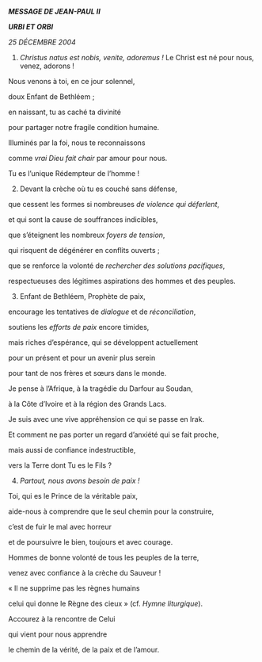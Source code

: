 ***MESSAGE DE JEAN-PAUL II***

***URBI ET ORBI***

*25 DÉCEMBRE 2004*

1. *Christus natus est nobis, venite, adoremus !* Le Christ est né pour nous, venez, adorons !

Nous venons à toi, en ce jour solennel,

doux Enfant de Bethléem ;

en naissant, tu as caché ta divinité

pour partager notre fragile condition humaine.

Illuminés par la foi, nous te reconnaissons

comme *vrai Dieu fait chair* par amour pour nous.

Tu es l’unique Rédempteur de l’homme !

2. Devant la crèche où tu es couché sans défense,

que cessent les formes si nombreuses *de violence qui déferlent*,

et qui sont la cause de souffrances indicibles,

que s’éteignent les nombreux *foyers de tension*,

qui risquent de dégénérer en conflits ouverts ;

que se renforce la volonté de *rechercher des solutions pacifiques*,

respectueuses des légitimes aspirations des hommes et des peuples.

3. Enfant de Bethléem, Prophète de paix,

encourage les tentatives de *dialogue* et de *réconciliation*,

soutiens les *efforts de paix* encore timides,

mais riches d’espérance, qui se développent actuellement

pour un présent et pour un avenir plus serein

pour tant de nos frères et sœurs dans le monde.

Je pense à l’Afrique, à la tragédie du Darfour au Soudan,

à la Côte d’Ivoire et à la région des Grands Lacs.

Je suis avec une vive appréhension ce qui se passe en Irak.

Et comment ne pas porter un regard d’anxiété qui se fait proche,

mais aussi de confiance indestructible,

vers la Terre dont Tu es le Fils ?

4. *Partout, nous avons besoin de paix !*

Toi, qui es le Prince de la véritable paix,

aide-nous à comprendre que le seul chemin pour la construire,

c’est de fuir le mal avec horreur

et de poursuivre le bien, toujours et avec courage.

Hommes de bonne volonté de tous les peuples de la terre,

venez avec confiance à la crèche du Sauveur !

« Il ne supprime pas les règnes humains

celui qui donne le Règne des cieux » (cf. *Hymne liturgique*).

Accourez à la rencontre de Celui

qui vient pour nous apprendre

le chemin de la vérité, de la paix et de l’amour.